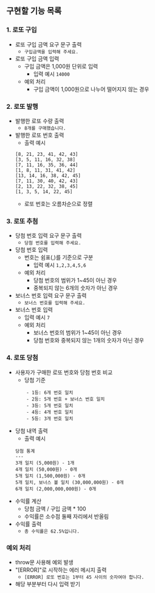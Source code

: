 ## 구현할 기능 목록

### 1. 로또 구입

- 로또 구입 금액 요구 문구 출력
  - `구입금액을 입력해 주세요.`
- 로또 구입 금액 입력
  - 구입 금액은 1,000원 단위로 입력
    - 입력 예시 `14000`
  - 예외 처리
    - 구입 금액이 1,000원으로 나누어 떨어지지 않는 경우

### 2. 로또 발행

- 발행한 로또 수량 출력
  - `8개를 구매했습니다.`
- 발행한 로또 번호 출력
  - 출력 예시
  ```
  [8, 21, 23, 41, 42, 43]
  [3, 5, 11, 16, 32, 38]
  [7, 11, 16, 35, 36, 44]
  [1, 8, 11, 31, 41, 42]
  [13, 14, 16, 38, 42, 45]
  [7, 11, 30, 40, 42, 43]
  [2, 13, 22, 32, 38, 45]
  [1, 3, 5, 14, 22, 45]
  ```
  - 로또 번호는 오름차순으로 정렬

### 3. 로또 추첨

- 당첨 번호 입력 요구 문구 출력
  - `당첨 번호를 입력해 주세요.`
- 당첨 번호 입력
  - 번호는 쉼표(,)를 기준으로 구분
    - 입력 예시 `1,2,3,4,5,6`
  - 예외 처리
    - 당첨 번호의 범위가 1~45이 아닌 경우
    - 중복되지 않는 6개의 숫자가 아닌 경우
- 보너스 번호 입력 요구 문구 출력
  - `보너스 번호를 입력해 주세요.`
- 보너스 번호 입력
  - 입력 예시 `7`
  - 예외 처리
    - 보너스 번호의 범위가 1~45이 아닌 경우
    - 당첨 번호와 중복되지 않는 1개의 숫자가 아닌 경우

### 4. 로또 당첨

- 사용자가 구매한 로또 번호와 당첨 번호 비교
  - 당첨 기준
  ```
      - 1등: 6개 번호 일치
      - 2등: 5개 번호 + 보너스 번호 일치
      - 3등: 5개 번호 일치
      - 4등: 4개 번호 일치
      - 5등: 3개 번호 일치
  ```
- 당첨 내역 출력
  - 출력 예시
  ```
  당첨 통계
  ---
  3개 일치 (5,000원) - 1개
  4개 일치 (50,000원) - 0개
  5개 일치 (1,500,000원) - 0개
  5개 일치, 보너스 볼 일치 (30,000,000원) - 0개
  6개 일치 (2,000,000,000원) - 0개
  ```
- 수익률 계산
  - 당첨 금액 / 구입 금액 \* 100
  - 수익률은 소수점 둘째 자리에서 반올림
- 수익률 출력
  - `총 수익률은 62.5%입니다.`

### 예외 처리

- throw문 사용해 예외 발생
- "[ERROR]"로 시작하는 에러 메시지 출력
  - `[ERROR] 로또 번호는 1부터 45 사이의 숫자여야 합니다.`
- 해당 부분부터 다시 입력 받기
